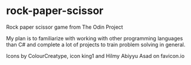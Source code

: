 # rock-paper-scissor
Rock paper scissor game from The Odin Project

My plan is to familiarize with working with other programming languages than C# and complete a lot of projects to train problem solving in general.

Icons by ColourCreatype, icon king1 and Hilmy Abiyyu Asad on favicon.io